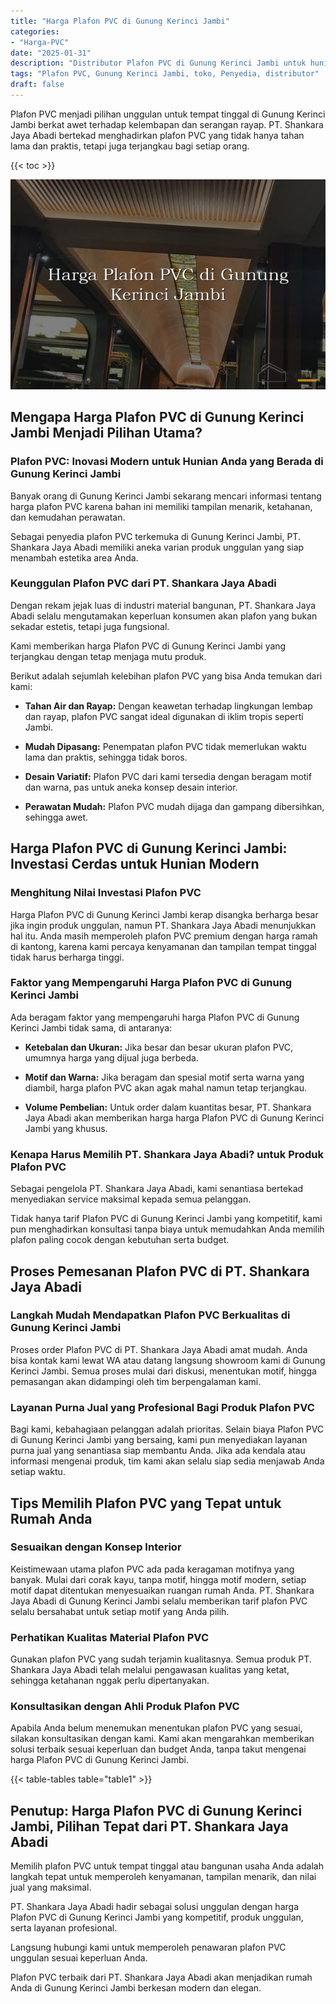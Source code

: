 ```yaml
---
title: "Harga Plafon PVC di Gunung Kerinci Jambi"
categories: 
- "Harga-PVC"
date: "2025-01-31"
description: "Distributor Plafon PVC di Gunung Kerinci Jambi untuk hunian, office, serta ritel. Material terbaik, beragam motif, warna elegan, dengan servis instalasi ditangani oleh tenaga ahli profesional serta kepastian resmi!|Servis penjualan Plafon PVC di Gunung Kerinci Jambi bagi kebutuhan hunian, office, maupun toko, beserta panel terbaik dan pemasangan oleh tim ahli dan garansi resmi.|Pilihan Plafon PVC di Gunung Kerinci Jambi yang andal bagi rumah, perkantoran, serta toko, bersama produk berkualitas dan penempatan ditangani oleh tim berpengalaman serta garansi resmi.|Distribusi Plafon PVC di Gunung Kerinci Jambi bagi rumah, perkantoran, serta ritel, beserta material unggulan dan penempatan ditangani oleh tenaga ahli profesional, disertai beserta garansi resmi.}"
tags: "Plafon PVC, Gunung Kerinci Jambi, toko, Penyedia, distributor"
draft: false
---
```


Plafon PVC menjadi pilihan unggulan untuk tempat tinggal di Gunung Kerinci Jambi berkat awet terhadap kelembapan dan serangan rayap. PT. Shankara Jaya Abadi bertekad menghadirkan plafon PVC yang tidak hanya tahan lama dan praktis, tetapi juga terjangkau bagi setiap orang.

{{< toc >}}

![Harga Plafon PVC di Gunung Kerinci Jambi](/images/Harga-PVC/Harga-Plafon-PVC-di-Gunung-Kerinci-Jambi.png)


## Mengapa Harga Plafon PVC di Gunung Kerinci Jambi Menjadi Pilihan Utama?

### Plafon PVC: Inovasi Modern untuk Hunian Anda yang Berada di Gunung Kerinci Jambi

Banyak orang di Gunung Kerinci Jambi sekarang mencari informasi tentang harga plafon PVC karena bahan ini memiliki tampilan menarik, ketahanan, dan kemudahan perawatan.

Sebagai penyedia plafon PVC terkemuka di Gunung Kerinci Jambi, PT. Shankara Jaya Abadi memiliki aneka varian produk unggulan yang siap menambah estetika area Anda.

### Keunggulan Plafon PVC dari PT. Shankara Jaya Abadi

Dengan rekam jejak luas di industri material bangunan, PT. Shankara Jaya Abadi selalu mengutamakan keperluan konsumen akan plafon yang bukan sekadar estetis, tetapi juga fungsional.

Kami memberikan harga Plafon PVC di Gunung Kerinci Jambi yang terjangkau dengan tetap menjaga mutu produk.

Berikut adalah sejumlah kelebihan plafon PVC yang bisa Anda temukan dari kami:

- **Tahan Air dan Rayap:** Dengan keawetan terhadap lingkungan lembap dan rayap, plafon PVC sangat ideal digunakan di iklim tropis seperti Jambi.

- **Mudah Dipasang:** Penempatan plafon PVC tidak memerlukan waktu lama dan praktis, sehingga tidak boros.

- **Desain Variatif:** Plafon PVC dari kami tersedia dengan beragam motif dan warna, pas untuk aneka konsep desain interior.

- **Perawatan Mudah:** Plafon PVC mudah dijaga dan gampang dibersihkan, sehingga awet.

## Harga Plafon PVC di Gunung Kerinci Jambi: Investasi Cerdas untuk Hunian Modern

### Menghitung Nilai Investasi Plafon PVC

Harga Plafon PVC di Gunung Kerinci Jambi kerap disangka berharga besar jika ingin produk unggulan, namun PT. Shankara Jaya Abadi menunjukkan hal itu. Anda masih memperoleh plafon PVC premium dengan harga ramah di kantong, karena kami percaya kenyamanan dan tampilan tempat tinggal tidak harus berharga tinggi.

### Faktor yang Mempengaruhi Harga Plafon PVC di Gunung Kerinci Jambi

Ada beragam faktor yang mempengaruhi harga Plafon PVC di Gunung Kerinci Jambi tidak sama, di antaranya:

- **Ketebalan dan Ukuran:** Jika besar dan besar ukuran plafon PVC, umumnya harga yang dijual juga berbeda.

- **Motif dan Warna:** Jika beragam dan spesial motif serta warna yang diambil, harga plafon PVC akan agak mahal namun tetap terjangkau.

- **Volume Pembelian:** Untuk order dalam kuantitas besar, PT. Shankara Jaya Abadi akan memberikan harga harga Plafon PVC di Gunung Kerinci Jambi yang khusus.

### Kenapa Harus Memilih PT. Shankara Jaya Abadi? untuk Produk Plafon PVC

Sebagai pengelola PT. Shankara Jaya Abadi, kami senantiasa bertekad menyediakan service maksimal kepada semua pelanggan.

Tidak hanya tarif Plafon PVC di Gunung Kerinci Jambi yang kompetitif, kami pun menghadirkan konsultasi tanpa biaya untuk memudahkan Anda memilih plafon paling cocok dengan kebutuhan serta budget.

## Proses Pemesanan Plafon PVC di PT. Shankara Jaya Abadi

### Langkah Mudah Mendapatkan Plafon PVC Berkualitas di Gunung Kerinci Jambi

Proses order Plafon PVC di PT. Shankara Jaya Abadi amat mudah. Anda bisa kontak kami lewat WA atau datang langsung showroom kami di Gunung Kerinci Jambi. Semua proses mulai dari diskusi, menentukan motif, hingga pemasangan akan didampingi oleh tim berpengalaman kami.

### Layanan Purna Jual yang Profesional Bagi Produk Plafon PVC

Bagi kami, kebahagiaan pelanggan adalah prioritas. Selain biaya Plafon PVC di Gunung Kerinci Jambi yang bersaing, kami pun menyediakan layanan purna jual yang senantiasa siap membantu Anda. Jika ada kendala atau informasi mengenai produk, tim kami akan selalu siap sedia menjawab Anda setiap waktu.

## Tips Memilih Plafon PVC yang Tepat untuk Rumah Anda

### Sesuaikan dengan Konsep Interior

Keistimewaan utama plafon PVC ada pada keragaman motifnya yang banyak. Mulai dari corak kayu, tanpa motif, hingga motif modern, setiap motif dapat ditentukan menyesuaikan ruangan rumah Anda. PT. Shankara Jaya Abadi di Gunung Kerinci Jambi selalu memberikan tarif plafon PVC selalu bersahabat untuk setiap motif yang Anda pilih.

### Perhatikan Kualitas Material Plafon PVC

Gunakan plafon PVC yang sudah terjamin kualitasnya. Semua produk PT. Shankara Jaya Abadi telah melalui pengawasan kualitas yang ketat, sehingga ketahanan nggak perlu dipertanyakan.

### Konsultasikan dengan Ahli Produk Plafon PVC

Apabila Anda belum menemukan menentukan plafon PVC yang sesuai, silakan konsultasikan dengan kami. Kami akan mengarahkan memberikan solusi terbaik sesuai keperluan dan budget Anda, tanpa takut mengenai harga Plafon PVC di Gunung Kerinci Jambi.

{{< table-tables table="table1" >}}

## Penutup: Harga Plafon PVC di Gunung Kerinci Jambi, Pilihan Tepat dari PT. Shankara Jaya Abadi

Memilih plafon PVC untuk tempat tinggal atau bangunan usaha Anda adalah langkah tepat untuk memperoleh kenyamanan, tampilan menarik, dan nilai jual yang maksimal.

PT. Shankara Jaya Abadi hadir sebagai solusi unggulan dengan harga Plafon PVC di Gunung Kerinci Jambi yang kompetitif, produk unggulan, serta layanan profesional.

Langsung hubungi kami untuk memperoleh penawaran plafon PVC unggulan sesuai keperluan Anda.

Plafon PVC terbaik dari PT. Shankara Jaya Abadi akan menjadikan rumah Anda di Gunung Kerinci Jambi berkesan modern dan elegan.